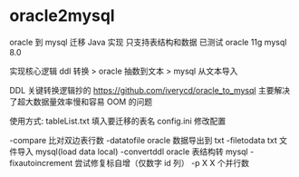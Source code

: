 # oracle2mysql

oracle 到 mysql 迁移 Java 实现 只支持表结构和数据
已测试 oracle 11g mysql 8.0

实现核心逻辑 ddl 转换 > oracle 抽数到文本 > mysql 从文本导入

DDL 关键转换逻辑抄的 https://github.com/iverycd/oracle_to_mysql
主要解决了超大数据量效率慢和容易 OOM 的问题

使用方式:
tableList.txt 填入要迁移的表名
config.ini 修改配置

-compare 比对双边表行数
-datatofile oracle 数据导出到 txt
-filetodata txt 文件导入 mysql(load data local)
-convertddl oracle 表结构转 mysql
-fixautoincrement 尝试修复标自增（仅数字 id 列）
-p X X 个并行数
